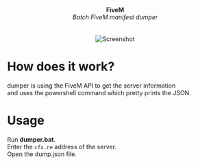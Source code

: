 <p align="center">
	<b>FiveM</b>
	<br>
	<i>Batch FiveM manifest dumper</i>
	<br><br><br>
	<img alt="Screenshot" src="https://cdn.discordapp.com/attachments/935221979328417845/939908847148105809/unknown.png">
</p>

# How does it work?
dumper is using the FiveM API to get the server information\
and uses the powershell command which pretty prints the JSON.

# Usage
Run **dumper.bat**.\
Enter the `cfx.re` address of the server.\
Open the dump.json file.
